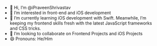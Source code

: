 - 👋 Hi, I’m @iPraveenShrivastav
- 👀 I’m interested in front-end and iOS development 
- 🌱 I’m currently learning iOS development with Swift. Meanwhile, I’m keeping my frontend skills fresh with the latest JavaScript frameworks and CSS tricks.
- 💞️ I’m looking to collaborate on Frontend Projects and iOS Projects
- 😄 Pronouns: He/Him


<!---
iPraveenShrivastav/iPraveenShrivastav is a ✨ special ✨ repository because its `README.md` (this file) appears on your GitHub profile.
You can click the Preview link to take a look at your changes.
--->
